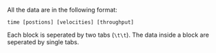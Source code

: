 All the data are in the following format:

```
time [postions] [velocities] [throughput]
```

Each block is seperated by two tabs (`\t\t`). The data inside a block are seperated by single tabs.
